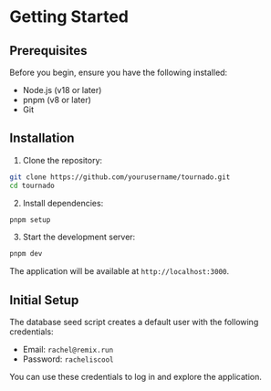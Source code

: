 # Getting Started

## Prerequisites

Before you begin, ensure you have the following installed:
- Node.js (v18 or later)
- pnpm (v8 or later)
- Git

## Installation

1. Clone the repository:
```sh
git clone https://github.com/yourusername/tournado.git
cd tournado
```

2. Install dependencies:
```sh
pnpm setup
```

3. Start the development server:
```sh
pnpm dev
```

The application will be available at `http://localhost:3000`.

## Initial Setup

The database seed script creates a default user with the following credentials:
- Email: `rachel@remix.run`
- Password: `racheliscool`

You can use these credentials to log in and explore the application. 